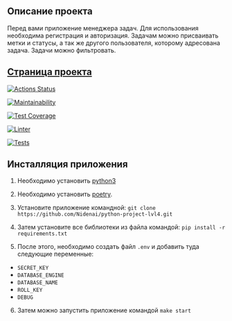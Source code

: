 ## Описание проекта
 
Перед вами приложение менеджера задач.
Для использования необходима регистрация и авторизация.
Задачам можно присваивать метки и статусы, а так же другого пользователя, которому адресована задача.
Задачи можно фильтровать.


## [Страница проекта](https://afternoon-citadel-86375.herokuapp.com/)

[![Actions Status](https://github.com/Nidenai/python-project-lvl4/workflows/hexlet-check/badge.svg)](https://github.com/Nidenai/python-project-lvl4/actions)

[![Maintainability](https://api.codeclimate.com/v1/badges/845c9ad13166925bdb85/maintainability)](https://codeclimate.com/github/Nidenai/python-project-lvl4/maintainability)

[![Test Coverage](https://api.codeclimate.com/v1/badges/845c9ad13166925bdb85/test_coverage)](https://codeclimate.com/github/Nidenai/python-project-lvl4/test_coverage)

[![Linter](https://github.com/Nidenai/python-project-lvl4/workflows/linter/badge.svg)](https://github.com/Nidenai/python-project-lvl4/linter)

[![Tests](https://github.com/Nidenai/python-project-lvl4/workflows/tests/badge.svg)](https://github.com/Nidenai/python-project-lvl4/tests)


## Инсталляция приложения

1. Необходимо установить [python3](https://www.python.org/downloads/)

2. Необходимо установить [poetry](https://python-poetry.org/).

3. Установите приложение командной: 
`git clone https://github.com/Nidenai/python-project-lvl4.git`

4. Затем установите все библиотеки из файла командой:
`pip install -r requirements.txt`

5. После этого, необходимо создать файл `.env` и добавить туда следующие переменные:
* `SECRET_KEY`
* `DATABASE_ENGINE`
* `DATABASE_NAME`
* `ROLL_KEY`
* `DEBUG`

6. Затем можно запустить приложение командой `make start`
